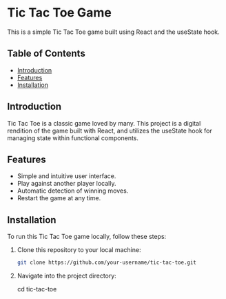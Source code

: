 
# Tic Tac Toe Game

This is a simple Tic Tac Toe game built using React and the useState hook.

## Table of Contents

- [Introduction](#introduction)
- [Features](#features)
- [Installation](#installation)

## Introduction

Tic Tac Toe is a classic game loved by many. This project is a digital rendition of the game built with React, and utilizes the useState hook for managing state within functional components.

## Features

- Simple and intuitive user interface.
- Play against another player locally.
- Automatic detection of winning moves.
- Restart the game at any time.

## Installation

To run this Tic Tac Toe game locally, follow these steps:

1. Clone this repository to your local machine:

   ```bash
   git clone https://github.com/your-username/tic-tac-toe.git

2. Navigate into the project directory:

	cd tic-tac-toe



